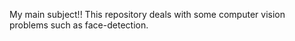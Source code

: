 My main subject!! This repository deals with some computer vision problems such as face-detection. 
